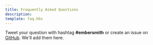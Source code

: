 ```yaml
---
title: Frequently Asked Questions
description:
template: faq.hbs
---
```

Tweet your question with hashtag **#embersmith** or create an issue on [GitHub](https://github.com/taras/embersmith/issues/new). We'll add them here.